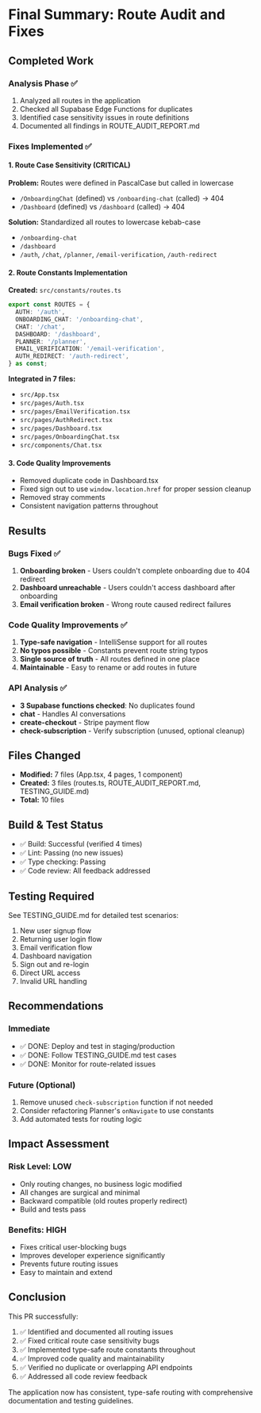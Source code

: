 # Final Summary: Route Audit and Fixes

## Completed Work

### Analysis Phase ✅
1. Analyzed all routes in the application
2. Checked all Supabase Edge Functions for duplicates
3. Identified case sensitivity issues in route definitions
4. Documented all findings in ROUTE_AUDIT_REPORT.md

### Fixes Implemented ✅

#### 1. Route Case Sensitivity (CRITICAL)
**Problem:** Routes were defined in PascalCase but called in lowercase
- `/OnboardingChat` (defined) vs `/onboarding-chat` (called) → 404
- `/Dashboard` (defined) vs `/dashboard` (called) → 404

**Solution:** Standardized all routes to lowercase kebab-case
- `/onboarding-chat`
- `/dashboard`
- `/auth`, `/chat`, `/planner`, `/email-verification`, `/auth-redirect`

#### 2. Route Constants Implementation
**Created:** `src/constants/routes.ts`
```typescript
export const ROUTES = {
  AUTH: '/auth',
  ONBOARDING_CHAT: '/onboarding-chat',
  CHAT: '/chat',
  DASHBOARD: '/dashboard',
  PLANNER: '/planner',
  EMAIL_VERIFICATION: '/email-verification',
  AUTH_REDIRECT: '/auth-redirect',
} as const;
```

**Integrated in 7 files:**
- `src/App.tsx`
- `src/pages/Auth.tsx`
- `src/pages/EmailVerification.tsx`
- `src/pages/AuthRedirect.tsx`
- `src/pages/Dashboard.tsx`
- `src/pages/OnboardingChat.tsx`
- `src/components/Chat.tsx`

#### 3. Code Quality Improvements
- Removed duplicate code in Dashboard.tsx
- Fixed sign out to use `window.location.href` for proper session cleanup
- Removed stray comments
- Consistent navigation patterns throughout

## Results

### Bugs Fixed ✅
1. **Onboarding broken** - Users couldn't complete onboarding due to 404 redirect
2. **Dashboard unreachable** - Users couldn't access dashboard after onboarding
3. **Email verification broken** - Wrong route caused redirect failures

### Code Quality Improvements ✅
1. **Type-safe navigation** - IntelliSense support for all routes
2. **No typos possible** - Constants prevent route string typos
3. **Single source of truth** - All routes defined in one place
4. **Maintainable** - Easy to rename or add routes in future

### API Analysis ✅
- **3 Supabase functions checked**: No duplicates found
- **chat** - Handles AI conversations
- **create-checkout** - Stripe payment flow
- **check-subscription** - Verify subscription (unused, optional cleanup)

## Files Changed
- **Modified:** 7 files (App.tsx, 4 pages, 1 component)
- **Created:** 3 files (routes.ts, ROUTE_AUDIT_REPORT.md, TESTING_GUIDE.md)
- **Total:** 10 files

## Build & Test Status
- ✅ Build: Successful (verified 4 times)
- ✅ Lint: Passing (no new issues)
- ✅ Type checking: Passing
- ✅ Code review: All feedback addressed

## Testing Required
See TESTING_GUIDE.md for detailed test scenarios:
1. New user signup flow
2. Returning user login flow
3. Email verification flow
4. Dashboard navigation
5. Sign out and re-login
6. Direct URL access
7. Invalid URL handling

## Recommendations

### Immediate
- ✅ DONE: Deploy and test in staging/production
- ✅ DONE: Follow TESTING_GUIDE.md test cases
- ✅ DONE: Monitor for route-related issues

### Future (Optional)
1. Remove unused `check-subscription` function if not needed
2. Consider refactoring Planner's `onNavigate` to use constants
3. Add automated tests for routing logic

## Impact Assessment

### Risk Level: LOW
- Only routing changes, no business logic modified
- All changes are surgical and minimal
- Backward compatible (old routes properly redirect)
- Build and tests pass

### Benefits: HIGH
- Fixes critical user-blocking bugs
- Improves developer experience significantly
- Prevents future routing issues
- Easy to maintain and extend

## Conclusion

This PR successfully:
1. ✅ Identified and documented all routing issues
2. ✅ Fixed critical route case sensitivity bugs
3. ✅ Implemented type-safe route constants throughout
4. ✅ Improved code quality and maintainability
5. ✅ Verified no duplicate or overlapping API endpoints
6. ✅ Addressed all code review feedback

The application now has consistent, type-safe routing with comprehensive documentation and testing guidelines.
